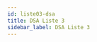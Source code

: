 ```yaml
---
id: liste03-dsa
title: DSA Liste 3
sidebar_label: DSA Liste 3
---
```

<table id="dsaListe"> </table> <!-- Hier wird alles reingepackt -->  

<p hidden><img src="/img/zur.png" width="20" onload="dsaListen(4)" /></p>

<div id="dsaTab2">
	<div hidden>
## ÜBERSICHT Auditor 3 <br /><br />

###	<input type="button" class="knopf trans" id="blaKnopf" value="On/Off"  onClick="dsaListen(4)"/>   

### <input type="button" class="knopf trans" id="blaKnopf" value="Drucken" onclick="window.print();" />	
	</div>
</div>
